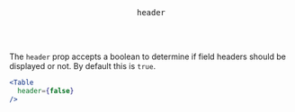 <div align="center">
  <pre>header</pre>
</div>

<br />
<br />

The `header` prop accepts a boolean to determine if field headers should be displayed or not. By default this is `true`.

```jsx
<Table
  header={false}
/>
```
